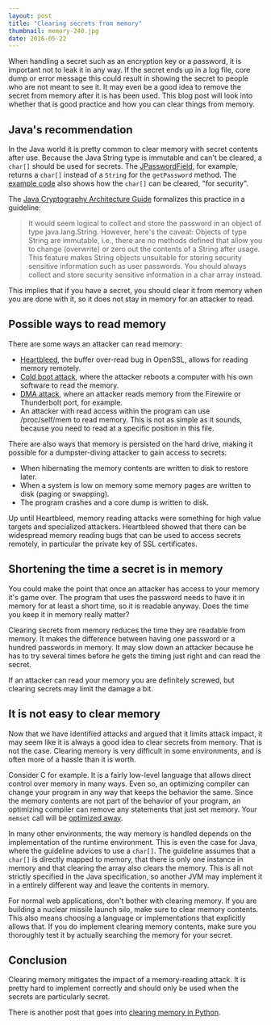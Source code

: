 ```yaml
---
layout: post
title: "Clearing secrets from memory"
thumbnail: memory-240.jpg
date: 2016-05-22
---
```


When handling a secret such as an encryption key or a password, it is important not to leak it in any way. If the secret ends up in a log file, core dump or error message this could result in showing the secret to people who are not meant to see it. It may even be a good idea to remove the secret from memory after it is has been used. This blog post will look into whether that is good practice and how you can clear things from memory.

## Java's recommendation

In the Java world it is pretty common to clear memory with secret contents after use. Because the Java String type is immutable and can't be cleared, a `char[]` should be used for secrets. The [JPasswordField](https://docs.oracle.com/javase/tutorial/uiswing/components/passwordfield.html), for example, returns a `char[]` instead of a `String` for the `getPassword` method. The [example code](https://docs.oracle.com/javase/tutorial/uiswing/components/passwordfield.html) also shows how the `char[]` can be cleared, "for security".

The [Java Cryptography Architecture Guide](https://docs.oracle.com/javase/8/docs/technotes/guides/security/crypto/CryptoSpec.html) formalizes this practice in a guideline:

> It would seem logical to collect and store the password in an object of type java.lang.String. However, here's the caveat: Objects of type String are immutable, i.e., there are no methods defined that allow you to change (overwrite) or zero out the contents of a String after usage. This feature makes String objects unsuitable for storing security sensitive information such as user passwords. You should always collect and store security sensitive information in a char array instead.

This implies that if you have a secret, you should clear it from memory when you are done with it, so it does not stay in memory for an attacker to read.

## Possible ways to read memory

There are some ways an attacker can read memory:

* [Heartbleed](https://heartbleed.com/), the buffer over-read bug in OpenSSL, allows for reading memory remotely.
* [Cold boot attack](https://en.wikipedia.org/wiki/Cold_boot_attack), where the attacker reboots a computer with his own software to read the memory.
* [DMA attack](https://en.wikipedia.org/wiki/DMA_attack), where an attacker reads memory from the Firewire or Thunderbolt port, for example.
* An attacker with read access within the program can use /proc/self/mem to read memory. This is not as simple as it sounds, because you need to read at a specific position in this file.

There are also ways that memory is persisted on the hard drive, making it possible for a dumpster-diving attacker to gain access to secrets:

* When hibernating the memory contents are written to disk to restore later.
* When a system is low on memory some memory pages are written to disk (paging or swapping).
* The program crashes and a core dump is written to disk.

Up until Heartbleed, memory reading attacks were something for high value targets and specialized attackers. Heartbleed showed that there can be widespread memory reading bugs that can be used to access secrets remotely, in particular the private key of SSL certificates.

## Shortening the time a secret is in memory

You could make the point that once an attacker has access to your memory it's game over. The program that uses the password needs to have it in memory for at least a short time, so it is readable anyway. Does the time you keep it in memory really matter?

Clearing secrets from memory reduces the time they are readable from memory. It makes the difference between having one password or a hundred passwords in memory. It may slow down an attacker because he has to try several times before he gets the timing just right and can read the secret.

If an attacker can read your memory you are definitely screwed, but clearing secrets may limit the damage a bit.

## It is not easy to clear memory

Now that we have identified attacks and argued that it limits attack impact, it may seem like it is always a good idea to clear secrets from memory. That is not the case. Clearing memory is very difficult in some environments, and is often more of a hassle than it is worth.

Consider C for example. It is a fairly low-level language that allows direct control over memory in many ways. Even so, an optimizing compiler can change your program in any way that keeps the behavior the same. Since the memory contents are not part of the behavior of your program, an optimizing compiler can remove any statements that just set memory. Your `memset` call will be [optimized away](https://www.daemonology.net/blog/2014-09-04-how-to-zero-a-buffer.html).

In many other environments, the way memory is handled depends on the implementation of the runtime environment. This is even the case for Java, where the guideline advices to use a `char[]`. The guideline assumes that a `char[]` is directly mapped to memory, that there is only one instance in memory and that clearing the array also clears the memory. This is all not strictly specified in the Java specification, so another JVM may implement it in a entirely different way and leave the contents in memory.

For normal web applications, don't bother with clearing memory. If you are building a nuclear missile launch silo, make sure to clear memory contents. This also means choosing a language or implementations that explicitly allows that. If you do implement clearing memory contents, make sure you thoroughly test it by actually searching the memory for your secret.

## Conclusion

Clearing memory mitigates the impact of a memory-reading attack. It is pretty hard to implement correctly and should only be used when the secrets are particularly secret.

There is another post that goes into [clearing memory in Python](/2016/06/09/clearing-memory-in-python/).
